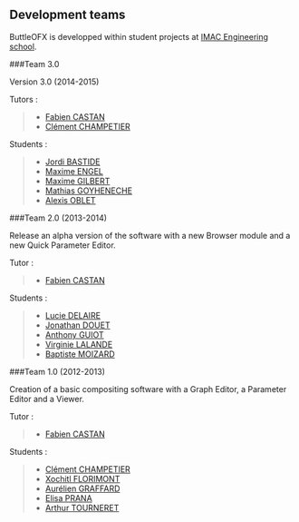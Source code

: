 Development teams
-----------------

ButtleOFX is developped within student projects at [IMAC Engineering school](http://imac.alwaysdata.net).

###Team 3.0

Version 3.0 (2014-2015)

Tutors :   
>- [Fabien CASTAN](https://github.com/fabiencastan)   
>- [Clément CHAMPETIER](https://github.com/cchampet)

Students :   
>- [Jordi BASTIDE](https://github.com/Jordinaire)
>- [Maxime ENGEL](https://github.com/MaximeEngel)
>- [Maxime GILBERT](https://github.com/mxmgilbert)
>- [Mathias GOYHENECHE](https://github.com/MGoyheneche)
>- [Alexis OBLET](https://github.com/aoblet)

###Team 2.0 (2013-2014)

Release an alpha version of the software with a new Browser module and a new Quick Parameter Editor.

Tutor :   
>- [Fabien CASTAN](https://github.com/fabiencastan)   

Students :   
>- [Lucie DELAIRE](https://github.com/Lucie2lr)
>- [Jonathan DOUET](https://github.com/jon92)
>- [Anthony GUIOT](https://github.com/aguiot)
>- [Virginie LALANDE](https://github.com/vilal)
>- [Baptiste MOIZARD](https://github.com/Bazard)

###Team 1.0 (2012-2013)

Creation of a basic compositing software with a Graph Editor, a Parameter Editor and a Viewer.

Tutor :   
>- [Fabien CASTAN](https://github.com/fabiencastan)   

Students :   
>- [Clément CHAMPETIER](https://github.com/cchampet)
>- [Xochitl FLORIMONT](https://github.com/Xochitl)
>- [Aurélien GRAFFARD](https://github.com/agreffard)
>- [Elisa PRANA](https://github.com/eprana)
>- [Arthur TOURNERET](https://github.com/artourn)